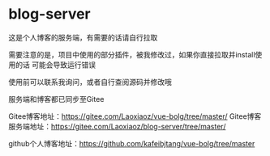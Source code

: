 # blog-server
这是个人博客的服务端，有需要的话请自行拉取

需要注意的是，项目中使用的部分插件，被我修改过，如果你直接拉取并install使用的话
可能会导致运行错误

使用前可以联系我询问，或者自行查阅源码并修改哦

服务端和博客都已同步至Gitee


Gitee博客地址：https://gitee.com/Laoxiaoz/vue-bolg/tree/master/
Gitee博客服务端地址：https://gitee.com/Laoxiaoz/blog-server/tree/master/


github个人博客地址：https://github.com/kafeibjtang/vue-bolg/tree/master

